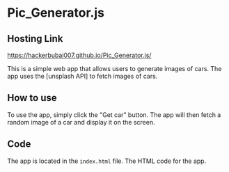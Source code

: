 # Pic_Generator.js

## Hosting Link
https://hackerbubai007.github.io/Pic_Generator.js/

This is a simple web app that allows users to generate images of cars. The app uses the [unsplash API] to fetch images of cars.

## How to use

To use the app, simply click the "Get car" button. The app will then fetch a random image of a car and display it on the screen.

## Code

The app is located in the `index.html` file. The HTML code for the app.

